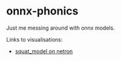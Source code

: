 # onnx-phonics

Just me messing around with onnx models.

Links to visualisations:

- [squat_model on netron](https://netron.app/?url=https://raw.githubusercontent.com/yaleman/onnx-phonics/main/squat_model.onnx)
